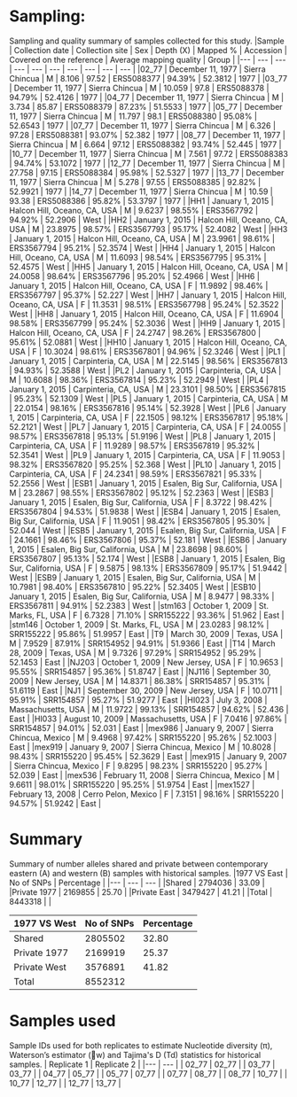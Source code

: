 # Sampling: 
Sampling and quality summary of samples collected for this study.
|Sample | Collection date | Collection site | Sex | Depth (X) | Mapped % | Accession | Covered on the reference | Average mapping quality | Group |
|--- | --- | --- | --- | --- | --- | --- | --- | --- | --- |
|02_77 | December 11, 1977 | Sierra Chincua | M | 8.106 | 97.52 | ERS5088377 | 94.39% | 52.3812 | 1977 |
|03_77 | December 11, 1977 | Sierra Chincua | M | 10.059 | 97.8 | ERS5088378 | 94.79% | 52.4126 | 1977 |
|04_77 | December 11, 1977 | Sierra Chincua | M | 3.734 | 85.87 | ERS5088379 | 87.23% | 51.5533 | 1977 |
|05_77 | December 11, 1977 | Sierra Chincua | M | 11.797 | 98.1 | ERS5088380 | 95.08% | 52.6543 | 1977 |
|07_77 | December 11, 1977 | Sierra Chincua | M | 6.326 | 97.28 | ERS5088381 | 93.07% | 52.382 | 1977 |
|08_77 | December 11, 1977 | Sierra Chincua | M | 6.664 | 97.12 | ERS5088382 | 93.74% | 52.445 | 1977 |
|10_77 | December 11, 1977 | Sierra Chincua | M | 7.561 | 97.72 | ERS5088383 | 94.74% | 53.1072 | 1977 |
|12_77 | December 11, 1977 | Sierra Chincua | M | 27.758 | 97.15 | ERS5088384 | 95.98% | 52.5327 | 1977 |
|13_77 | December 11, 1977 | Sierra Chincua | M | 5.278 | 97.55 | ERS5088385 | 92.82% | 52.9921 | 1977 |
|14_77 | December 11, 1977 | Sierra Chincua | M | 10.59 | 93.38 | ERS5088386 | 95.82% | 53.3797 | 1977 |
|HH1 | January 1, 2015 | Halcon Hill, Oceano, CA, USA | M | 9.6237 | 98.55% | ERS3567792 | 94.92% | 52.2906 | West |
|HH2 | January 1, 2015 | Halcon Hill, Oceano, CA, USA | M | 23.8975 | 98.57% | ERS3567793 | 95.17% | 52.4082 | West |
|HH3 | January 1, 2015 | Halcon Hill, Oceano, CA, USA | M | 23.9961 | 98.61% | ERS3567794 | 95.21% | 52.3574 | West |
|HH4 | January 1, 2015 | Halcon Hill, Oceano, CA, USA | M | 11.6093 | 98.54% | ERS3567795 | 95.31% | 52.4575 | West |
|HH5 | January 1, 2015 | Halcon Hill, Oceano, CA, USA | M | 24.0058 | 98.64% | ERS3567796 | 95.20% | 52.4966 | West |
|HH6 | January 1, 2015 | Halcon Hill, Oceano, CA, USA | F | 11.9892 | 98.46% | ERS3567797 | 95.37% | 52.227 | West |
|HH7 | January 1, 2015 | Halcon Hill, Oceano, CA, USA | F | 11.3531 | 98.51% | ERS3567798 | 95.24% | 52.3522 | West |
|HH8 | January 1, 2015 | Halcon Hill, Oceano, CA, USA | F | 11.6904 | 98.58% | ERS3567799 | 95.24% | 52.3036 | West |
|HH9 | January 1, 2015 | Halcon Hill, Oceano, CA, USA | F | 24.2747 | 98.26% | ERS3567800 | 95.61% | 52.0881 | West |
|HH10 | January 1, 2015 | Halcon Hill, Oceano, CA, USA | F | 10.3024 | 98.61% | ERS3567801 | 94.96% | 52.3246 | West |
|PL1 | January 1, 2015 | Carpinteria, CA, USA | M | 22.5145 | 98.56% | ERS3567813 | 94.93% | 52.3588 | West |
|PL2 | January 1, 2015 | Carpinteria, CA, USA | M | 10.6088 | 98.36% | ERS3567814 | 95.23% | 52.2949 | West |
|PL4 | January 1, 2015 | Carpinteria, CA, USA | M | 23.3101 | 98.50% | ERS3567815 | 95.23% | 52.1309 | West |
|PL5 | January 1, 2015 | Carpinteria, CA, USA | M | 22.0154 | 98.16% | ERS3567816 | 95.14% | 52.3928 | West |
|PL6 | January 1, 2015 | Carpinteria, CA, USA | F | 22.1505 | 98.12% | ERS3567817 | 95.18% | 52.2121 | West |
|PL7 | January 1, 2015 | Carpinteria, CA, USA | F | 24.0055 | 98.57% | ERS3567818 | 95.13% | 51.9196 | West |
|PL8 | January 1, 2015 | Carpinteria, CA, USA | F | 11.9289 | 98.57% | ERS3567819 | 95.32% | 52.3541 | West |
|PL9 | January 1, 2015 | Carpinteria, CA, USA | F | 11.9053 | 98.32% | ERS3567820 | 95.25% | 52.368 | West |
|PL10 | January 1, 2015 | Carpinteria, CA, USA | F | 24.2341 | 98.59% | ERS3567821 | 95.33% | 52.2556 | West |
|ESB1 | January 1, 2015 | Esalen, Big Sur, California, USA | M | 23.2867 | 98.55% | ERS3567802 | 95.12% | 52.2363 | West |
|ESB3 | January 1, 2015 | Esalen, Big Sur, California, USA | F | 8.3722 | 98.42% | ERS3567804 | 94.53% | 51.9838 | West |
|ESB4 | January 1, 2015 | Esalen, Big Sur, California, USA | F | 11.9051 | 98.42% | ERS3567805 | 95.30% | 52.044 | West |
|ESB5 | January 1, 2015 | Esalen, Big Sur, California, USA | F | 24.1661 | 98.46% | ERS3567806 | 95.37% | 52.181 | West |
|ESB6 | January 1, 2015 | Esalen, Big Sur, California, USA | M | 23.8698 | 98.60% | ERS3567807 | 95.13% | 52.174 | West |
|ESB8 | January 1, 2015 | Esalen, Big Sur, California, USA | F | 9.5875 | 98.13% | ERS3567809 | 95.17% | 51.9442 | West |
|ESB9 | January 1, 2015 | Esalen, Big Sur, California, USA | M | 10.7981 | 98.40% | ERS3567810 | 95.22% | 52.3405 | West |
|ESB10 | January 1, 2015 | Esalen, Big Sur, California, USA | M | 8.9477 | 98.33% | ERS3567811 | 94.91% | 52.2383 | West |
|stm163 | October 1, 2009 | St. Marks, FL, USA | F | 6.7328 | 71.10% | SRR155222 | 93.36% | 51.962 | East |
|stm146 | October 1, 2009 | St. Marks, FL, USA | M | 23.0283 | 98.12% | SRR155222 | 95.86% | 51.9957 | East |
|T9 | March 30, 2009 | Texas, USA | M | 7.9529 | 87.91% | SRR154952 | 94.91% | 51.9366 | East |
|T14 | March 28, 2009 | Texas, USA | M | 9.7326 | 97.29% | SRR154952 | 95.29% | 52.1453 | East |
|NJ203 | October 1, 2009 | New Jersey, USA | F | 10.9653 | 95.55% | SRR154857 | 95.36% | 51.8747 | East |
|NJ116 | September 30, 2009 | New Jersey, USA | M | 14.8371 | 86.38% | SRR154857 | 95.31% | 51.6119 | East |
|NJ1 | September 30, 2009 | New Jersey, USA | F | 10.0711 | 95.91% | SRR154857 | 95.27% | 51.9277 | East |
|HI023 | July 3, 2008 | Massachusetts, USA | M | 11.9722 | 99.13% | SRR154857 | 94.62% | 52.436 | East |
|HI033 | August 10, 2009 | Massachusetts, USA | F | 7.0416 | 97.86% | SRR154857 | 94.01% | 52.031 | East |
|mex986 | January 9, 2007 | Sierra Chincua, Mexico | M | 9.4968 | 97.42% | SRR155220 | 95.26% | 52.1003 | East |
|mex919 | January 9, 2007 | Sierra Chincua, Mexico | M | 10.8028 | 98.43% | SRR155220 | 95.45% | 52.3629 | East |
|mex915 | January 9, 2007 | Sierra Chincua, Mexico | F | 9.8295 | 98.23% | SRR155220 | 95.27% | 52.039 | East |
|mex536 | February 11, 2008 | Sierra Chincua, Mexico | M | 9.6611 | 98.01% | SRR155220 | 95.25% | 51.9754 | East |
|mex1527 | February 13, 2008 | Cerro Pelon, Mexico | F | 7.3151 | 98.16% | SRR155220 | 94.57% | 51.9242 | East |

# Summary 

Summary of number alleles shared and private between contemporary eastern (A) and western (B) samples with historical samples. 
|1977 VS East | No of SNPs | Percentage |
|--- | --- | --- |
|Shared |	2794036 |	33.09 |
|Private 1977 | 2169855 |	25.70 |
|Private East | 3479427 |	41.21 |
|Total |	8443318	| |


|1977 VS West |	No of SNPs | Percentage |
|--- | --- | --- |
|Shared |	2805502 |	32.80 |
|Private 1977 |	2169919 |	25.37 |
|Private West |	3576891 |	41.82 |
|Total |	8552312 |	|

# Samples used
Sample IDs used for both replicates to estimate Nucleotide diversity (π), Waterson’s estimator (w) and Tajima's D (Td) statistics for historical samples. 
| Replicate 1 |	Replicate 2 |
|--- | --- |
| 02_77 | 02_77 |
| 03_77 | 03_77 |
| 04_77 | 05_77 |
| 05_77 | 07_77 |
| 07_77 | 08_77 |
| 08_77 | 10_77 |
| 10_77 | 12_77 |
| 12_77 | 13_77 |


